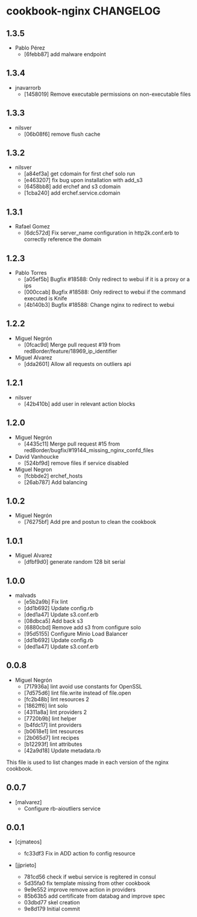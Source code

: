 cookbook-nginx CHANGELOG
===============

## 1.3.5

  - Pablo Pérez
    - [6febb87] add malware endpoint

## 1.3.4

  - jnavarrorb
    - [1458019] Remove executable permissions on non-executable files

## 1.3.3

  - nilsver
    - [06b08f6] remove flush cache

## 1.3.2

  - nilsver
    - [a84ef3a] get cdomain for first chef solo run
    - [e463207] fix bug upon installation with add_s3
    - [6458bb8] add erchef and s3 cdomain
    - [1cba240] add erchef.service.cdomain

## 1.3.1

  - Rafael Gomez
    - [6dc572d] Fix server_name configuration in http2k.conf.erb to correctly reference the domain

## 1.2.3

  - Pablo Torres
    - [a05ef5b] Bugfix #18588: Only redirect to webui if it is a proxy or a ips
    - [000ccab] Bugfix #18588: Only redirect to webui if the command executed is Knife
    - [4b140b3] Bugfix #18588: Change nginx to redirect to webui

## 1.2.2

  - Miguel Negrón
    - [0fcac9d] Merge pull request #19 from redBorder/feature/18969_ip_identifier
  - Miguel Alvarez
    - [dda2601] Allow all requests on outliers api

## 1.2.1

  - nilsver
    - [42b410b] add user in relevant action blocks

## 1.2.0

  - Miguel Negrón
    - [4435c11] Merge pull request #15 from redBorder/bugfix/#19144_missing_nginx_confd_files
  - David Vanhoucke
    - [524bf9d] remove files if service disabled
  - Miguel Negron
    - [fcbbde2] erchef_hosts
    - [26ab787] Add balancing

## 1.0.2

  - Miguel Negrón
    - [76275bf] Add pre and postun to clean the cookbook

## 1.0.1

  - Miguel Alvarez
    - [dfbf9d0] generate random 128 bit serial

## 1.0.0

  - malvads
    - [e5b2a9b] Fix lint
    - [dd1b692] Update config.rb
    - [ded1a47] Update s3.conf.erb
    - [08dbca5] Add back s3
    - [6880cbd] Remove add s3 from configure solo
    - [95d5155] Configure Minio Load Balancer
    - [dd1b692] Update config.rb
    - [ded1a47] Update s3.conf.erb

## 0.0.8
  - Miguel Negrón
    - [717936a] lint avoid use constants for OpenSSL
    - [7d575d6] lint file.write instead of file.open
    - [fc2b48b] lint resources 2
    - [1862ff6] lint solo
    - [4311a8a] lint providers 2
    - [7720b9b] lint helper
    - [b4fdc17] lint providers
    - [b0618e1] lint resources
    - [2b065d7] lint recipes
    - [b12293f] lint attributes
    - [42a9d18] Update metadata.rb

This file is used to list changes made in each version of the nginx cookbook.

0.0.7
-----
- [malvarez]
  - Configure rb-aioutliers service 


0.0.1
-----
- [cjmateos]
  - fc33df3 Fix in ADD action fo config resource

- [jjprieto]
  - 781cd56 check if webui service is regitered in consul
  - 5d35fa0 fix template missing from other cookbook
  - 9e9e552 improve remove action in providers
  - 85b63b5 add certificate from databag and improve spec
  - 03dbd77 skel creation
  - 9e8d179 Initial commit
